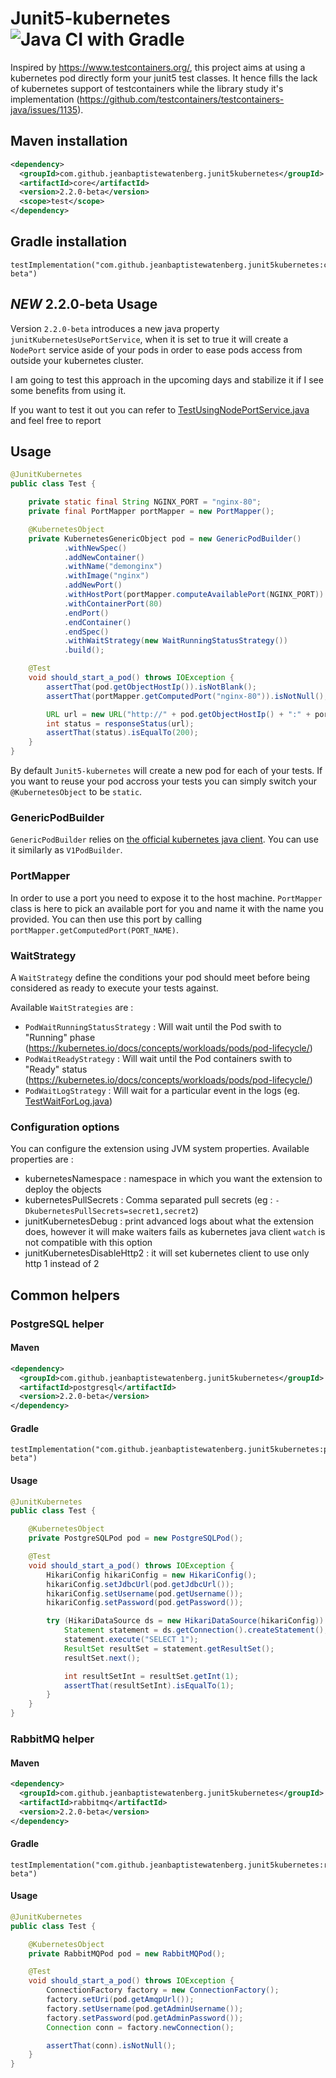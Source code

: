 # Junit5-kubernetes ![Java CI with Gradle](https://github.com/JeanBaptisteWATENBERG/junit5-kubernetes/workflows/Java%20CI%20with%20Gradle/badge.svg)

Inspired by https://www.testcontainers.org/, this project aims at using a kubernetes pod directly form your junit5 test classes.
It hence fills the lack of kubernetes support of testcontainers while the library study it's implementation (https://github.com/testcontainers/testcontainers-java/issues/1135).

## Maven installation

```xml
<dependency>
  <groupId>com.github.jeanbaptistewatenberg.junit5kubernetes</groupId>
  <artifactId>core</artifactId>
  <version>2.2.0-beta</version>
  <scope>test</scope>
</dependency>
```

## Gradle installation

```
testImplementation("com.github.jeanbaptistewatenberg.junit5kubernetes:core:2.2.0-beta")
```

## *NEW* 2.2.0-beta Usage

Version `2.2.0-beta` introduces a new java property `junitKubernetesUsePortService`,
 when it is set to true it will create a `NodePort` service aside of your pods in order to ease pods access from outside your kubernetes cluster.
 
I am going to test this approach in the upcoming days and stabilize it if I see some benefits from using it. 

If you want to test it out you can refer to [TestUsingNodePortService.java](./core/src/test/java/com/github/jeanbaptistewatenberg/junit5kubernetes/core/TestUsingNodePortService.java) and feel free to report 

## Usage

```java
@JunitKubernetes
public class Test {

    private static final String NGINX_PORT = "nginx-80";
    private final PortMapper portMapper = new PortMapper();

    @KubernetesObject
    private KubernetesGenericObject pod = new GenericPodBuilder()
            .withNewSpec()
            .addNewContainer()
            .withName("demonginx")
            .withImage("nginx")
            .addNewPort()
            .withHostPort(portMapper.computeAvailablePort(NGINX_PORT))
            .withContainerPort(80)
            .endPort()
            .endContainer()
            .endSpec()
            .withWaitStrategy(new WaitRunningStatusStrategy())
            .build();

    @Test
    void should_start_a_pod() throws IOException {
        assertThat(pod.getObjectHostIp()).isNotBlank();
        assertThat(portMapper.getComputedPort("nginx-80")).isNotNull();

        URL url = new URL("http://" + pod.getObjectHostIp() + ":" + portMapper.getComputedPort(NGINX_PORT));
        int status = responseStatus(url);
        assertThat(status).isEqualTo(200);
    }
}
```

By default `Junit5-kubernetes` will create a new pod for each of your tests. If you want to reuse your pod accross your tests you can simply switch your `@KubernetesObject` to be `static`.

### GenericPodBuilder

`GenericPodBuilder` relies on [the official kubernetes java client](https://github.com/kubernetes-client/java). You can use it similarly as `V1PodBuilder`.

### PortMapper

In order to use a port you need to expose it to the host machine. `PortMapper` class is here to pick an available port for you and name it with the name you provided.
You can then use this port by calling `portMapper.getComputedPort(PORT_NAME)`.

### WaitStrategy

A `WaitStrategy` define the conditions your pod should meet before being considered as ready to execute your tests against.

Available `WaitStrategies` are :

 - `PodWaitRunningStatusStrategy` : Will wait until the Pod swith to "Running" phase (https://kubernetes.io/docs/concepts/workloads/pods/pod-lifecycle/)
 - `PodWaitReadyStrategy` : Will wait until the Pod containers swith to "Ready" status (https://kubernetes.io/docs/concepts/workloads/pods/pod-lifecycle/)
 - `PodWaitLogStrategy` : Will wait for a particular event in the logs (eg. [TestWaitForLog.java](./core/src/test/java/com/github/jeanbaptistewatenberg/TestWaitForLog.java))
 
 ### Configuration options
 
 You can configure the extension using JVM system properties. Available properties are :
 
  - kubernetesNamespace : namespace in which you want the extension to deploy the objects
  - kubernetesPullSecrets : Comma separated pull secrets (eg : `-DkubernetesPullSecrets=secret1,secret2`)
  - junitKubernetesDebug : print advanced logs about what the extension does, however it will make waiters fails as kubernetes java client `watch` is not compatible with this option
  - junitKubernetesDisableHttp2 : it will set kubernetes client to use only http 1 instead of 2

## Common helpers

### PostgreSQL helper

#### Maven

```xml
<dependency>
  <groupId>com.github.jeanbaptistewatenberg.junit5kubernetes</groupId>
  <artifactId>postgresql</artifactId>
  <version>2.2.0-beta</version>
</dependency>
```

#### Gradle

```
testImplementation("com.github.jeanbaptistewatenberg.junit5kubernetes:postgresql:2.2.0-beta")
```

#### Usage

```java
@JunitKubernetes
public class Test {

    @KubernetesObject
    private PostgreSQLPod pod = new PostgreSQLPod();

    @Test
    void should_start_a_pod() throws IOException {
        HikariConfig hikariConfig = new HikariConfig();
        hikariConfig.setJdbcUrl(pod.getJdbcUrl());
        hikariConfig.setUsername(pod.getUsername());
        hikariConfig.setPassword(pod.getPassword());

        try (HikariDataSource ds = new HikariDataSource(hikariConfig)) {
            Statement statement = ds.getConnection().createStatement();
            statement.execute("SELECT 1");
            ResultSet resultSet = statement.getResultSet();
            resultSet.next();

            int resultSetInt = resultSet.getInt(1);
            assertThat(resultSetInt).isEqualTo(1);
        }
    }
}
```

### RabbitMQ helper

#### Maven

```xml
<dependency>
  <groupId>com.github.jeanbaptistewatenberg.junit5kubernetes</groupId>
  <artifactId>rabbitmq</artifactId>
  <version>2.2.0-beta</version>
</dependency>
```

#### Gradle

```
testImplementation("com.github.jeanbaptistewatenberg.junit5kubernetes:rabbitmq:2.2.0-beta")
```

#### Usage

```java
@JunitKubernetes
public class Test {

    @KubernetesObject
    private RabbitMQPod pod = new RabbitMQPod();

    @Test
    void should_start_a_pod() throws IOException {
        ConnectionFactory factory = new ConnectionFactory();
        factory.setUri(pod.getAmqpUrl());
        factory.setUsername(pod.getAdminUsername());
        factory.setPassword(pod.getAdminPassword());
        Connection conn = factory.newConnection();

        assertThat(conn).isNotNull();
    }
}
```